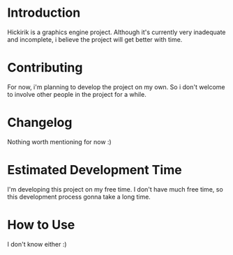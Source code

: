 # Introduction
Hickirik is a graphics engine project. Although it's currently very inadequate and incomplete, i believe the project will get better with time.
# Contributing
For now, i'm planning to develop the project on my own. So i don't welcome to involve other people in the project for a while.
# Changelog
Nothing worth mentioning for now :)
# Estimated Development Time
I'm developing this project on my free time. I don't have much free time, so this development process gonna take a long time.
# How to Use
I don't know either :)
